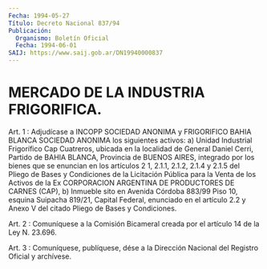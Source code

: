 ```yaml
---
Fecha: 1994-05-27
Título: Decreto Nacional 837/94
Publicación:
  Organismo: Boletín Oficial
  Fecha: 1994-06-01
SAIJ: https://www.saij.gob.ar/DN19940000837
---
```

# MERCADO DE LA INDUSTRIA FRIGORIFICA.

<a id="1"></a>
Art.  1  :  Adjudícase a INCOPP SOCIEDAD ANONIMA y FRIGORIFICO BAHIA BLANCA SOCIEDAD  ANONIMA  los  siguientes  activos: a) Unidad Industrial  Frigorífico Cap Cuatreros, ubicada en la  localidad  de General Daniel  Cerri, Partido de BAHIA BLANCA, Provincia de BUENOS AIRES, integrado  por los bienes que se enuncian en los artículos 2 1, 2.1.1, 2.1.2, 2.1.4  y  2.1.5  del Pliego de Bases y Condiciones de la Licitación Pública para la Venta  de  los  Activos  de  la Ex CORPORACION  ARGENTINA  DE PRODUCTORES DE CARNES (CAP), b) Inmueble sito en Avenida Córdoba 883/99  Piso  10,  esquina Suipacha 819/21, Capital Federal, enunciado en el artículo 2.2  y Anexo V del citado Pliego de Bases y Condiciones.

<a id="2"></a>
Art.  2  :  Comuníquese  a la Comisión Bicameral creada por el artículo 14 de la Ley N. 23.696.

<a id="3"></a>
Art. 3 : Comuníquese, publíquese, dése a la Dirección Nacional del Registro Oficial y archívese.